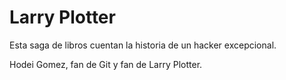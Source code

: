 # Larry Plotter

Esta saga de libros cuentan la historia de un hacker excepcional.

Hodei Gomez, fan de Git y fan de Larry Plotter.
